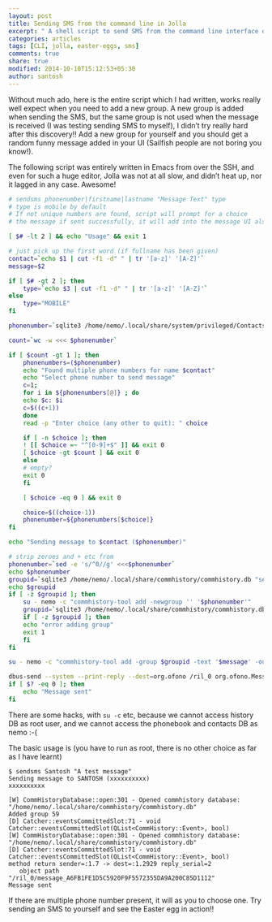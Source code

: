 ```yaml
---
layout: post
title: Sending SMS from the command line in Jolla
excerpt: " A shell script to send SMS from the command line interface of sailfish.. and also see the Easter egg inside sailfish"
categories: articles
tags: [CLI, jolla, easter-eggs, sms]
comments: true
share: true
modified: 2014-10-10T15:12:53+05:30
author: santosh
---
```


Without much ado, here is the entire script which I had written, works really
well expect when you need to add a new group. A new group is added when sending
the SMS, but the same group is not used when the message is received (I was
testing sending SMS to myself), I didn’t try really hard after this discovery!!
Add a new group for yourself and you should get a random funny message added in
your UI (Sailfish people are not boring you know!).

The following script was entirely written in Emacs from over the SSH, and even
for such a huge editor, Jolla was not at all slow, and didn’t heat up, nor it
lagged in any case. Awesome!

```bash
# sendsms phonenumber|firstname|lastname "Message Text" type
# type is mobile by default
# If not unique numbers are found, script will prompt for a choice
# the message if sent successfully, it will add into the message UI also

[ $# -lt 2 ] && echo "Usage" && exit 1

# just pick up the first word (if fullname has been given)
contact=`echo $1 | cut -f1 -d" " | tr '[a-z]' '[A-Z]'`
message=$2

if [ $# -gt 2 ]; then
    type=`echo $3 | cut -f1 -d" " | tr '[a-z]' '[A-Z]'`
else
    type="MOBILE"
fi

phonenumber=`sqlite3 /home/nemo/.local/share/system/privileged/Contacts/qtcontacts-sqlite/contacts.db "select phoneNumber from phonenumbers where contactId in (select ContactId from contacts where upper(firstname)='$contact' or upper(lastname)='$contact') and upper(subTypes)='$type' group by phoneNumber"`

count=`wc -w <<< $phonenumber`

if [ $count -gt 1 ]; then
    phonenumbers=($phonenumber)
    echo "Found multiple phone numbers for name $contact"
    echo "Select phone number to send message"
    c=1;
    for i in ${phonenumbers[@]} ; do
    echo $c: $i
    c=$((c+1))
    done
    read -p "Enter choice (any other to quit): " choice

    if [ -n $choice ]; then
    ! [[ $choice =~ "^[0-9]+$" ]] && exit 0
    [ $choice -gt $count ] && exit 0
    else
    # empty?
    exit 0
    fi

    [ $choice -eq 0 ] && exit 0

    choice=$((choice-1))
    phonenumber=${phonenumbers[$choice]}
fi

echo "Sending message to $contact ($phonenumber)"

# strip zeroes and + etc from
phonenumber=`sed -e 's/^0//g' <<<$phonenumber`
echo $phonenumber
groupid=`sqlite3 /home/nemo/.local/share/commhistory/commhistory.db "select max(groupId) from Events where groupId in (select id from Groups where remoteUids like '%$phonenumber')"`
echo $groupid
if [ -z $groupid ]; then
    su - nemo -c "commhistory-tool add -newgroup '' '$phonenumber'"
    groupid=`sqlite3 /home/nemo/.local/share/commhistory/commhistory.db "select max(groupId) from Events where groupId in (select id from Groups where remoteUids like '%$phonenumber')"`
    if [ -z $groupid ]; then
    echo "error adding group"
    exit 1
    fi
fi

su - nemo -c "commhistory-tool add -group $groupid -text '$message' -out -sms '' '$phonenumber'"

dbus-send --system --print-reply --dest=org.ofono /ril_0 org.ofono.MessageManager.SendMessage string:"$phonenumber" string:"$message"
if [ $? -eq 0 ]; then
    echo "Message sent"
fi
```

There are some hacks, with `su -c` etc, because we cannot access history DB as
root user, and we cannot access the phonebook and contacts DB as nemo :-(

The basic usage is (you have to run as root, there is no other choice as far as
I have learnt)

```console
$ sendsms Santosh "A test message"
Sending message to SANTOSH (xxxxxxxxxx)
xxxxxxxxxx

[W] CommHistoryDatabase::open:301 - Opened commhistory database: "/home/nemo/.local/share/commhistory/commhistory.db"
Added group 59
[D] Catcher::eventsCommittedSlot:71 - void Catcher::eventsCommittedSlot(QList<CommHistory::Event>, bool)
[W] CommHistoryDatabase::open:301 - Opened commhistory database: "/home/nemo/.local/share/commhistory/commhistory.db"
[D] Catcher::eventsCommittedSlot:71 - void Catcher::eventsCommittedSlot(QList<CommHistory::Event>, bool)
method return sender=:1.7 -> dest=:1.2929 reply_serial=2
   object path "/ril_0/message_A6FB1FE1D5C5920F9F5572355DA9A200C85D1112"
Message sent
```

If there are multiple phone number present, it will as you to choose one. Try
sending an SMS to yourself and see the Easter egg in action!!
